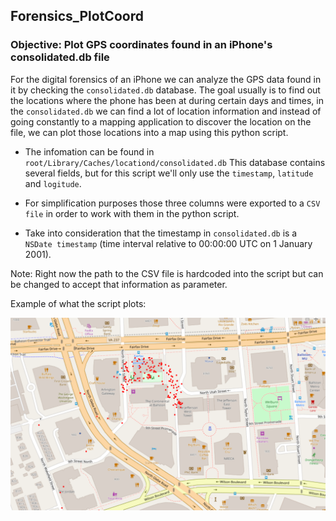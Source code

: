 ## Forensics_PlotCoord

### Objective: Plot GPS coordinates found in an iPhone's consolidated.db file


For the digital forensics of an iPhone we can analyze the GPS data found in it by checking the `consolidated.db` database.
The goal usually is to find out the locations where the phone has been at during certain days and times, in the `consolidated.db` we can find a lot of location information and instead of going constantly to a mapping application to discover the location on the file, we can plot those locations into a map using this python script. 

- The infomation can be found in `root/Library/Caches/locationd/consolidated.db`
This database contains several fields, but for this script we'll only use the `timestamp`, `latitude` and `logitude`. 

- For simplification purposes those three columns were exported to a `CSV file` in order to work with them in the python script.

- Take into consideration that the timestamp in `consolidated.db` is a `NSDate timestamp` (time interval relative to 00:00:00 UTC on 1 January 2001).



Note: Right now the path to the CSV file is hardcoded into the script but can be changed to accept that information as parameter.


Example of what the script plots:

![alt text](Images/locations_6_13.PNG "GPS coordinates")
